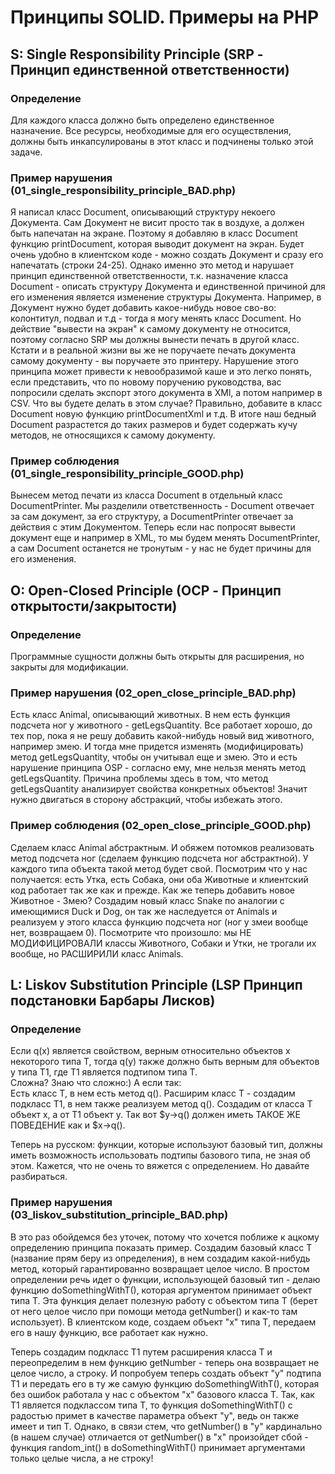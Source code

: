 # Принципы SOLID. Примеры на PHP

## S: Single Responsibility Principle (SRP - Принцип единственной ответственности)

### Определение

Для каждого класса должно быть определено единственное назначение. Все ресурсы, необходимые для его осуществления, должны быть инкапсулированы в этот класс и подчинены только этой задаче.

### Пример нарушения (01_single_responsibility_principle_BAD.php)

Я написал класс Document, описывающий структуру некоего Документа. Сам Документ не висит просто так в воздухе, а должен быть напечатан на экране. Поэтому я добавляю в класс Document функцию printDocument, которая выводит документ на экран. Будет очень удобно в клиентском коде - можно создать Документ и сразу его напечатать (строки 24-25). Однако именно это метод и нарушает принцип единственной ответственности, т.к. назначение класса Document - описать структуру Документа и единственной причиной для его изменения является изменение структуры Документа. Например, в Документ нужно будет добавить какое-нибудь новое сво-во: колонтитул, подвал и т.д - тогда я могу менять класс Document. Но действие "вывести на экран" к самому документу не относится, поэтому согласно SRP мы должны вынести печать в другой класс. Кстати и в реальной жизни вы же не поручаете печать документа самому документу - вы поручаете это принтеру. Нарушение этого принципа может привести к невообразимой каше и это легко понять, если представить, что по новому поручению руководства, вас попросили сделать экспорт этого документа в XMl, а потом например в CSV. Что вы будете делать в этом случае? Правильно, добавите в класс Document новую функцию printDocumentXml и т.д. В итоге наш бедный Document разрастется до таких размеров и будет содержать кучу методов, не относящихся к самому документу.

### Пример соблюдения (01_single_responsibility_principle_GOOD.php)

Вынесем метод печати из класса Document в отдельный класс DocumentPrinter. Мы разделили ответственность - Document отвечает за сам документ, за его структуру, а DocumentPrinter отвечает за действия с этим Документом. Теперь если нас попросят вывести документ еще и например в XML, то мы будем менять DocumentPrinter, а сам Document останется не тронутым - у нас не будет причины для его изменения.

## O: Open-Closed Principle (OCP - Принцип открытости/закрытости)

### Определение
Программные сущности должны быть открыты для расширения, но закрыты для модификации.

### Пример нарушения (02_open_close_principle_BAD.php)
Есть класс Animal, описывающий животных. В нем есть функция подсчета ног у животного - getLegsQuantity. Все работает хорошо, до тех пор, пока я не решу добавить какой-нибудь новый вид животного, например змею. И тогда мне придется изменять (модифицировать) метод getLegsQuantity, чтобы он учитывал еще и змею. Это и есть нарушение принципа OSP - согласно ему, мне нельзя менять метод getLegsQuantity. Причина проблемы здесь в том, что метод getLegsQuantity анализирует свойства конкретных объектов! Значит нужно двигаться в сторону абстракций, чтобы избежать этого.

### Пример соблюдения (02_open_close_principle_GOOD.php)

Сделаем класс Animal абстрактным. И обяжем потомков реализовать метод подсчета ног (сделаем функцию подсчета ног абстрактной). У каждого типа объекта такой метод будет свой. Посмотрим что у нас получается: есть Утка, есть Собака, они оба Животные и клиентский код работает так же как и прежде. Как же теперь добавить новое Животное - Змею? Создадим новый класс Snake по аналогии с имеющимися Duck и Dog, он так же наследуется от Animals и реализуем у этого класса функцию подсчета ног (ног у змеи вообще нет, возвращаем 0). Посмотрите что произошло: мы НЕ МОДИФИЦИРОВАЛИ классы Животного, Собаки и Утки, не трогали их вообще, но РАСШИРИЛИ класс Animals.

## L: Liskov Substitution Principle (LSP Принцип подстановки Барбары Лисков)

### Определение 
Если q(x) является свойством, верным относительно объектов x некоторого типа T, тогда q(y) также должно быть верным для объектов y типа T1, где T1 является подтипом типа T.  
Сложна? Знаю что сложно:) А если так:  
Есть класс Т, в нем есть метод q(). Расширим класс Т - создадим подкласс Т1, в нем также реализуем метод q(). Создадим от класса Т объект x, а от T1 объект y. Так вот $y->q() должен иметь ТАКОЕ ЖЕ ПОВЕДЕНИЕ как и $x->q(). 

Теперь на русском: функции, которые используют базовый тип, должны иметь возможность использовать подтипы базового типа, не зная об этом. Кажется, что не очень то вяжется с определением. Но давайте разбираться.

### Пример нарушения (03_liskov_substitution_principle_BAD.php) 

В это раз обойдемся без уточек, потому что хочется поближе к ацкому определению принципа показать пример. Создадим базовый класс Т (название прям беру из определения), в нем создадим какой-нибудь метод, который гарантированно возвращает целое число. В простом определении речь идет о функции, использующей базовый тип - делаю функцию doSomethingWithT(), которая аргументом принимает объект типа Т. Эта функция делает полезную работу с объектом типа Т (берет от него целое число при помощи метода getNumber() и как-то там использует). В клиентском коде, создаем объект "x" типа Т, передаем его в нашу функцию, все работает как нужно.

Теперь создадим подкласс T1 путем расширения класса Т и переопределим в нем функцию getNumber - теперь она возвращает не целое число, а строку. И попробуем теперь создать объект "у" подтипа Т1 и передать его в ту же самую функцию doSomethingWithT(), которая без ошибок работала у нас с объектом "x" базового класса Т. Так, как T1 является подклассом типа Т, то функция doSomethingWithT() с радостью примет в качестве параметра объект "у", ведь он также имеет и тип Т. Однако, в связи стем, что getNumber() в "у" кардинально (в нашем случае) отличается от getNumber() в "х" произойдет сбой - функция random_int() в doSomethingWithT() принимает аргументами только целые числа, а не строку!



